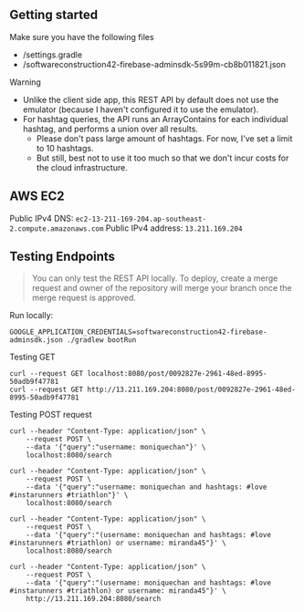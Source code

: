 ## Getting started

Make sure you have the following files

- /settings.gradle
- /softwareconstruction42-firebase-adminsdk-5s99m-cb8b011821.json

Warning

- Unlike the client side app, this REST API by default does not use the emulator (because I haven't configured it to use the emulator).
- For hashtag queries, the API runs an ArrayContains for each individual hashtag, and performs a union over all results. 
  - Please don't pass large amount of hashtags. For now, I've set a limit to 10 hashtags.
  - But still, best not to use it too much so that we don't incur costs for the cloud infrastructure.

## AWS EC2 

Public IPv4 DNS: `ec2-13-211-169-204.ap-southeast-2.compute.amazonaws.com`
Public IPv4 address: `13.211.169.204`

## Testing Endpoints

> You can only test the REST API locally. To deploy, create a merge request and owner of the repository will merge your branch once the merge request is approved.

Run locally:
```
GOOGLE_APPLICATION_CREDENTIALS=softwareconstruction42-firebase-adminsdk.json ./gradlew bootRun
```

Testing GET

```
curl --request GET localhost:8080/post/0092827e-2961-48ed-8995-50adb9f47781
curl --request GET http://13.211.169.204:8080/post/0092827e-2961-48ed-8995-50adb9f47781
```

Testing POST request
```
curl --header "Content-Type: application/json" \
    --request POST \
    --data '{"query":"username: moniquechan"}' \
    localhost:8080/search

curl --header "Content-Type: application/json" \
    --request POST \
    --data '{"query":"username: moniquechan and hashtags: #love #instarunners #triathlon"}' \
    localhost:8080/search
 
curl --header "Content-Type: application/json" \
    --request POST \
    --data '{"query":"(username: moniquechan and hashtags: #love #instarunners #triathlon) or username: miranda45"}' \
    localhost:8080/search

curl --header "Content-Type: application/json" \
    --request POST \
    --data '{"query":"(username: moniquechan and hashtags: #love #instarunners #triathlon) or username: miranda45"}' \
    http://13.211.169.204:8080/search
```
